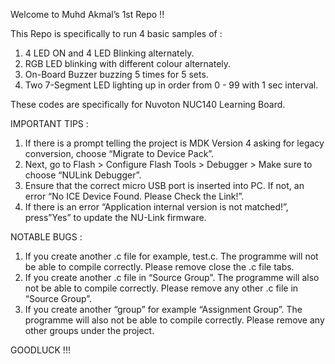 Welcome to Muhd Akmal’s 1st Repo !!

This Repo is specifically to run 4 basic samples of : 

1. 4 LED ON and 4 LED Blinking alternately.
2. RGB LED blinking with different colour alternately.
3. On-Board Buzzer buzzing 5 times for 5 sets.
4. Two 7-Segment LED lighting up in order from 0 - 99 with 1 sec interval.

These codes are specifically for Nuvoton NUC140 Learning Board.

IMPORTANT TIPS : 
1. If there is a prompt telling the project is MDK Version 4 asking for legacy conversion, choose “Migrate to Device Pack”.
2. Next, go to Flash > Configure Flash Tools > Debugger > Make sure to choose “NULink Debugger”.
3. Ensure that the correct micro USB port is inserted into PC. If not, an error “No ICE Device Found. Please Check the Link!”.
4. If there is an error “Application internal version is not matched!”, press”Yes” to update the NU-Link firmware.

NOTABLE BUGS :
1. If you create another .c file for example, test.c. The programme will not be able to compile correctly. Please remove close the  .c file tabs.
2. If you create another .c file in “Source Group”. The programme will also not be able to compile correctly. Please remove any other .c file in “Source Group”.
3. If you create another “group” for example “Assignment Group”. The programme will also not be able to compile correctly. Please remove any other groups under the project.

GOODLUCK !!!
